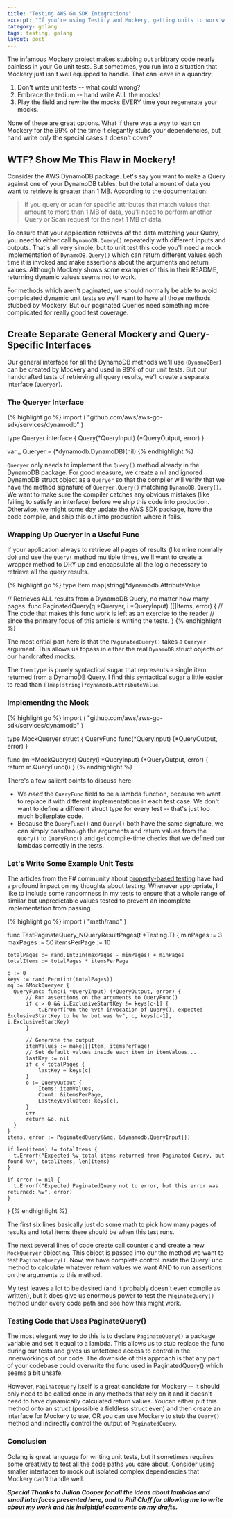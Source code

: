```yaml
---
title: "Testing AWS Go SDK Integrations"
excerpt: "If you're using Testify and Mockery, getting units to work with pagination methods can be hairy. I'll show my (somewhat unconventional) strategy to cover ALL the code paths in your application that uses the SDK."
category: golang
tags: testing, golang
layout: post
---
```


The infamous Mockery project makes stubbing out arbitrary code nearly painless in your Go unit tests. But sometimes, you run into a situation that Mockery just isn't well equipped to handle. That can leave in a quandry:

 1. Don't write unit tests -- what could wrong?
 2. Embrace the tedium -- hand write ALL the mocks!
 3. Play the field and rewrite the mocks EVERY time your regenerate your mocks.

None of these are great options. What if there was a way to lean on Mockery for the 99% of the time it elegantly stubs your dependencies, but hand write _only_ the special cases it doesn't cover?

## WTF? Show Me This Flaw in Mockery!

Consider the AWS DynamoDB package. Let's say you want to make a Query against one of your DynamoDB tables, but the total amount of data you want to retrieve is greater than 1 MB. According to [the documentation](http://docs.aws.amazon.com/amazondynamodb/latest/developerguide/QueryAndScan.html#Pagination):

> If you query or scan for specific attributes that match values that amount to more than 1 MB of data, you'll need to perform another Query or Scan request for the next 1 MB of data.

To ensure that your application retrieves _all_ the data matching your Query, you need to either call `DynamoDB.Query()` repeatedly with different inputs and outputs. That's all very simple, but to unit test this code you'll need a mock implementation of `DynamoDB.Query()` which can return different values each time it is invoked and make assertions about the arguments and return values. Although Mockery shows some examples of this in their README, returning dynamic values seems not to work.

For methods which aren't paginated, we should normally be able to avoid complicated dynamic unit tests so we'll want to have all those methods stubbed by Mockery. But our paginated Queries need something more complicated for really good test coverage.

## Create Separate General Mockery and Query-Specific Interfaces

Our general interface for all the DynamoDB methods we'll use (`DynamoDBer`) can be created by Mockery and used in 99% of our unit tests. But our handcrafted tests of retrieving all query results, we'll create a separate interface (`Queryer`).

### The Queryer Interface

{% highlight go %}
import (
    "github.com/aws/aws-go-sdk/services/dynamodb"
)

type Queryer interface {
    Query(*QueryInput) (*QueryOutput, error)
}

var _ Queryer = (*dynamodb.DynamoDB)(nil)
{% endhighlight %}

`Queryer` only needs to implement the `Query()` method already in the DynamoDB package. For good measure, we create a nil and ignored DynamoDB struct object as a `Queryer` so that the compiler will verify that we have the method signature of `Queryer.Query()` matching `DynamoDB.Query()`. We want to make sure the compiler catches any obvious mistakes (like failing to satisfy an interface) before we ship this code into production. Otherwise, we might some day update the AWS SDK package, have the code compile, and ship this out into production where it fails.

### Wrapping Up Queryer in a Useful Func

If your application always to retrieve all pages of results (like mine normally do) and use the `Query(` method multiple times, we'll want to create a wrapper method to DRY up and encapsulate all the logic necessary to retrieve all the query results.

{% highlight go %}
type Item map[string]*dynamodb.AttributeValue

// Retrieves ALL results from a DynamoDB Query, no matter how many pages.
func PaginatedQuery(q *Queryer, i *QueryInput) ([]Items, error) {
    // The code that makes this func work is left as an exercise to the reader
    // since the primary focus of this article is writing the tests.
}
{% endhighlight %}

The most critial part here is that the `PaginatedQuery()` takes a `Queryer` argument. This allows us topass in either the real `DynamoDB` struct objects or our handcrafted mocks.

The `Item` type is purely syntactical sugar that represents a single item returned from a DynamoDB Query. I find this syntactical sugar a little easier to read than `[]map[string]*dynamodb.AttributeValue`.

### Implementing the Mock

{% highlight go %}
import (
    "github.com/aws/aws-go-sdk/services/dynamodb"
)

type MockQueryer struct {
    QueryFunc func(*QueryInput) (*QueryOutput, error)
}

func (m *MockQueryer) Query(i *QueryInput) (*QueryOutput, error) {
    return m.QueryFunc(i)
}
{% endhighlight %}

There's a few salient points to discuss here:

 * We _need_ the `QueryFunc` field to be a lambda function, because we want to replace it with different implementations in each test case. We don't want to define a different struct type for every test -- that's just too much boilerplate code.
 * Because the `QueryFunc()` and `Query()` both have the same signature, we can simply passthrough the arguments and return values from the `Query()` to `QueryFunc()` and get compile-time checks that we defined our lambdas correctly in the tests.

### Let's Write Some Example Unit Tests

The articles from the F# community about [property-based testing](http://fsharpforfunandprofit.com/posts/property-based-testing/) have had a profound impact on my thoughts about testing. Whenever appropriate, I like to include some randomness in my tests to ensure that a whole range of similar but unpredictable values tested to prevent an incomplete implementation from passing.

{% highlight go %}
import (
    "math/rand"
)

func TestPaginateQuery_NQueryResultPages(t *Testing.T) {
    minPages := 3
    maxPages := 50
    itemsPerPage := 10

    totalPages := rand.Int31n(maxPages - minPages) + minPages
    totalItems := totalPages * itemsPerPage

    c := 0
    keys := rand.Perm(int(totalPages))
    mq := &MockQueryer {
      QueryFunc: func(i *QueryInput) (*QueryOutput, error) {
          // Run assertions on the arguments to QueryFunc()
          if c > 0 && i.ExclusiveStartKey != keys[c-1] {
              t.Errorf("On the %vth invocation of Query(), expected ExclusiveStartKey to be %v but was %v", c, keys[c-1], i.ExclusiveStartKey)
          }

          // Generate the output
          itemValues := make([]Item, itemsPerPage)
          // Set default values inside each item in itemValues...
          lastKey := nil
          if c < totalPages {
              lastKey = keys[c]
          }
          o := QueryOutput {
              Items: itemValues,
              Count: &itemsPerPage,
              LastKeyEvaluated: keys[c],
          }
          c++
          return &o, nil
      }
    }
    items, error := PaginatedQuery(&mq, &dynamodb.QueryInput{})

    if len(items) != totalItems {
      t.Errorf("Expected %v total items returned from Paginated Query, but found %v", totalItems, len(items)
    }

    if error != nil {
      t.Errorf("Expected PaginatedQuery not to error, but this error was returned: %v", error)
    }
}
{% endhighlight %}

The first six lines basically just do some math to pick how many pages of results and total items there should be when this test runs.

The next several lines of code create call counter `c` and create a new `MockQueryer` object `mq`. This object is passed into our the method we want to test `PaginateQuery()`. Now, we have complete control inside the QueryFunc method to calculate whatever return values we want AND to run assertions on the arguments to this method.

My test leaves a lot to be desired (and it probably doesn't even compile as written), but it does give us enormous power to test the `PaginateQuery()` method under every code path and see how this might work.

### Testing Code that Uses PaginateQuery()

The most elegant way to do this is to declare `PaginateQuery()` a package variable and set it equal to a lambda. This allows us to stub replace the func during our tests and gives us unfettered access to control in the innerworkings of our code. The downside of this approach is that any part of your codebase could overwrite the func used in PaginatedQuery() which seems a bit unsafe.

However, `PaginateQuery` itself is a great candidate for Mockery -- it should only need to be called once in any methods that rely on it and it doesn't need to have dynamically calculated return values. Youcan either put this method onto an struct (possible a fieldless struct even) and then create an interface for Mockery to use, OR you can use Mockery to stub the `Query()` method and indirectly control the output of `PaginatedQuery`.

### Conclusion

Golang is great language for writing unit tests, but it sometimes requires some creativity to test all the code paths you care about. Consider using smaller interfaces to mock out isolated complex dependencies that Mockery can't handle well.

_**Special Thanks to Julian Cooper for all the ideas about lambdas and small interfaces presented here, and to Phil Cluff for allowing me to write about my work and his insightful comments on my drafts.**_
